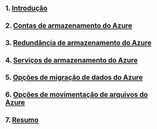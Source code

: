 ## 1. [Introdução](https://learn.microsoft.com/pt-br/training/modules/describe-azure-storage-services/1-introduction)

## 2. [Contas de armazenamento do Azure](https://learn.microsoft.com/pt-br/training/modules/describe-azure-storage-services/2-accounts)

## 3. [Redundância de armazenamento do Azure](https://learn.microsoft.com/pt-br/training/modules/describe-azure-storage-services/3-redundancy)

## 4. [Serviços de armazenamento do Azure](https://learn.microsoft.com/pt-br/training/modules/describe-azure-storage-services/4-describe-azure-storage-services)

## 5. [Opções de migração de dados do Azure](https://learn.microsoft.com/pt-br/training/modules/describe-azure-storage-services/6-identify-azure-data-migration-options)

## 6. [Opções de movimentação de arquivos do Azure](https://learn.microsoft.com/pt-br/training/modules/describe-azure-storage-services/7-identify-azure-file-movement-options)

## 7. [Resumo](https://learn.microsoft.com/pt-br/training/modules/describe-azure-storage-services/9-summary)
